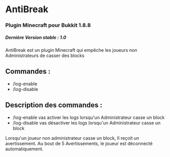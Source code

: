 # AntiBreak
### Plugin Minecraft pour Bukkit 1.8.8
##### Dernière Version stable : 1.0

AntiBreak est un plugin Minecraft qui empêche les joueurs non Administrateurs de casser des blocks

## Commandes :
* /log-enable 
* /log-disable

## Description des commandes :
* /log-enable vas activer les logs lorsqu'un Administrateur casse un block
* /log-disable vas désactiver les logs lorsqu'un Administrateur casse un block

Lorsqu'un joueur non administrateur casse un block, Il reçoit un avertissement.
Au bout de 5 Avertissements, le joueur est déconnecté automatiquement.
